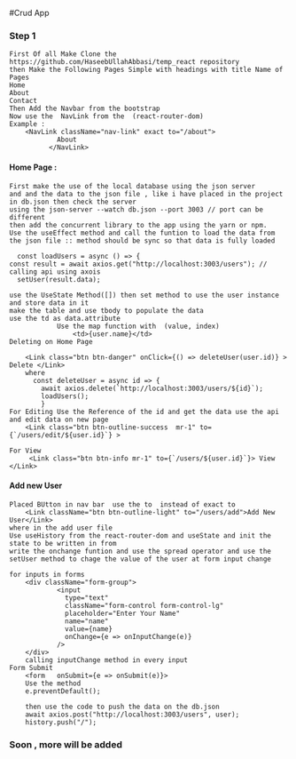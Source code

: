 #Crud App 
### Step 1
    First Of all Make Clone the https://github.com/HaseebUllahAbbasi/temp_react repository
    then Make the Following Pages Simple with headings with title Name of Pages 
    Home
    About
    Contact
    Then Add the Navbar from the bootstrap 
    Now use the  NavLink from the  (react-router-dom)
    Example : 
        <NavLink className="nav-link" exact to="/about">
                About
              </NavLink>
    
    
#### Home Page : 
    First make the use of the local database using the json server
    and and the data to the json file , like i have placed in the project in db.json then check the server 
    using the json-server --watch db.json --port 3003 // port can be different 
    then add the concurrent library to the app using the yarn or npm.
    Use the useEffect method and call the funtion to load the data from the json file :: method should be sync so that data is fully loaded

      const loadUsers = async () => {
    const result = await axios.get("http://localhost:3003/users"); // calling api using axois
      setUser(result.data);
    
    use the UseState Method([]) then set method to use the user instance and store data in it
    make the table and use tbody to populate the data
    use the td as data.attribute
                Use the map function with  (value, index) 
                    <td>{user.name}</td>
    Deleting on Home Page 
        
        <Link class="btn btn-danger" onClick={() => deleteUser(user.id)} > Delete </Link>
        where 
          const deleteUser = async id => {
            await axios.delete(`http://localhost:3003/users/${id}`);
            loadUsers();
            }
    For Editing Use the Reference of the id and get the data use the api and edit data on new page
        <Link class="btn btn-outline-success  mr-1" to={`/users/edit/${user.id}`} >
    
    For View 
         <Link class="btn btn-info mr-1" to={`/users/${user.id}`}> View </Link>
    
#### Add new User 
    Placed BUtton in nav bar  use the to  instead of exact to 
        <Link className="btn btn-outline-light" to="/users/add">Add New User</Link>
    where in the add user file 
    Use useHistory from the react-router-dom and useState and init the state to be written in from 
    write the onchange funtion and use the spread operator and use the setUser method to chage the value of the user at form input change
    
    for inputs in forms 
        <div className="form-group">
                <input
                  type="text"
                  className="form-control form-control-lg"
                  placeholder="Enter Your Name"
                  name="name"
                  value={name}
                  onChange={e => onInputChange(e)}
                />
        </div>
        calling inputChange method in every input 
    Form Submit     
        <form   onSubmit={e => onSubmit(e)}>
        Use the method 
        e.preventDefault();
        
        then use the code to push the data on the db.json 
        await axios.post("http://localhost:3003/users", user);
        history.push("/");
    
### Soon , more will be added 
